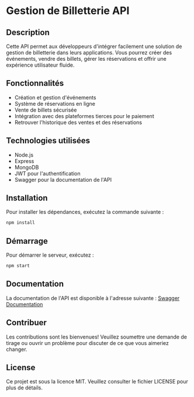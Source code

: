# Gestion de Billetterie API

## Description
Cette API permet aux développeurs d'intégrer facilement une solution de gestion de billetterie dans leurs applications. Vous pourrez créer des événements, vendre des billets, gérer les réservations et offrir une expérience utilisateur fluide.

## Fonctionnalités
- Création et gestion d'événements
- Système de réservations en ligne
- Vente de billets sécurisée
- Intégration avec des plateformes tierces pour le paiement
- Retrouver l'historique des ventes et des réservations

## Technologies utilisées
- Node.js
- Express
- MongoDB
- JWT pour l'authentification
- Swagger pour la documentation de l'API

## Installation
Pour installer les dépendances, exécutez la commande suivante :
```bash
npm install
```

## Démarrage
Pour démarrer le serveur, exécutez :
```bash
npm start
```

## Documentation
La documentation de l'API est disponible à l'adresse suivante : [Swagger Documentation](http://localhost:3000/api-docs)

## Contribuer
Les contributions sont les bienvenues! Veuillez soumettre une demande de tirage ou ouvrir un problème pour discuter de ce que vous aimeriez changer.

## License
Ce projet est sous la licence MIT. Veuillez consulter le fichier LICENSE pour plus de détails.